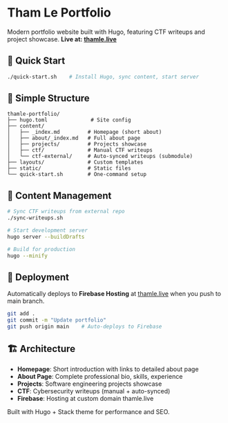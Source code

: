# Tham Le Portfolio

Modern portfolio website built with Hugo, featuring CTF writeups and project showcase.
**Live at: [thamle.live](https://thamle.live)**

## 🚀 Quick Start

```bash
./quick-start.sh    # Install Hugo, sync content, start server
```

## 📁 Simple Structure

```
thamle-portfolio/
├── hugo.toml              # Site config
├── content/
│   ├── _index.md         # Homepage (short about)
│   ├── about/_index.md   # Full about page
│   ├── projects/         # Projects showcase  
│   ├── ctf/              # Manual CTF writeups
│   └── ctf-external/     # Auto-synced writeups (submodule)
├── layouts/              # Custom templates
├── static/               # Static files
└── quick-start.sh        # One-command setup
```

## 🔄 Content Management

```bash
# Sync CTF writeups from external repo
./sync-writeups.sh

# Start development server  
hugo server --buildDrafts

# Build for production
hugo --minify
```

## 🚀 Deployment

Automatically deploys to **Firebase Hosting** at [thamle.live](https://thamle.live) when you push to main branch.

```bash
git add .
git commit -m "Update portfolio"
git push origin main    # Auto-deploys to Firebase
```

## 🏗️ Architecture

- **Homepage**: Short introduction with links to detailed about page
- **About Page**: Complete professional bio, skills, experience
- **Projects**: Software engineering projects showcase
- **CTF**: Cybersecurity writeups (manual + auto-synced)
- **Firebase**: Hosting at custom domain thamle.live

Built with Hugo + Stack theme for performance and SEO.
